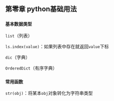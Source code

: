## 第零章 python基础用法

### `基本数据类型`

`list`（列表）

​	`ls.index(value)`：如果列表中存在就返回`value`下标

`dic`（字典）

`OrderedDict`（有序字典）


### `常用函数`

​	`str(obj)`：将某本`obj`对象转化为字符串类型

